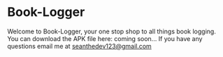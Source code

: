 # Book-Logger

Welcome to Book-Logger, your one stop shop to all things book logging.
You can download the APK file here: coming soon...
If you have any questions email me at seanthedev123@gmail.com
